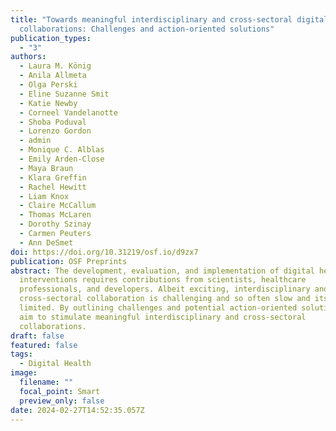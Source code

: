 ```yaml
---
title: "Towards meaningful interdisciplinary and cross-sectoral digital health
  collaborations: Challenges and action-oriented solutions"
publication_types:
  - "3"
authors:
  - Laura M. König
  - Anila Allmeta
  - Olga Perski
  - Eline Suzanne Smit
  - Katie Newby
  - Corneel Vandelanotte
  - Shoba Poduval
  - Lorenzo Gordon
  - admin
  - Monique C. Alblas
  - Emily Arden-Close
  - Maya Braun
  - Klara Greffin
  - Rachel Hewitt
  - Liam Knox
  - Claire McCallum
  - Thomas McLaren
  - Dorothy Szinay
  - Carmen Peuters
  - Ann DeSmet
doi: https://doi.org/10.31219/osf.io/d9zx7
publication: OSF Preprints
abstract: The development, evaluation, and implementation of digital health
  interventions requires contributions from scientists, healthcare
  professionals, and developers. Albeit exciting, interdisciplinary and
  cross-sectoral collaboration is challenging and so often slow and its impact
  limited. By outlining challenges and potential action-oriented solutions we
  aim to stimulate meaningful interdisciplinary and cross-sectoral
  collaborations.
draft: false
featured: false
tags:
  - Digital Health
image:
  filename: ""
  focal_point: Smart
  preview_only: false
date: 2024-02-27T14:52:35.057Z
---
```

